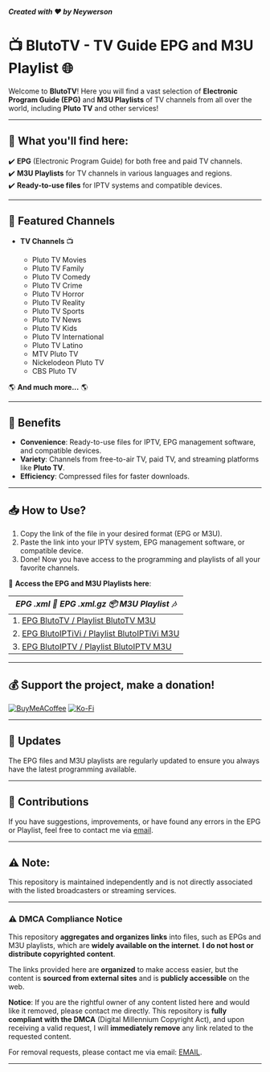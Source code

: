 **_Created with ❤️ by Neywerson_**  
# 📺 **BlutoTV - TV Guide EPG and M3U Playlist** 🌐

Welcome to **BlutoTV**! Here you will find a vast selection of **Electronic Program Guide (EPG)** and **M3U Playlists** of TV channels from all over the world, including **Pluto TV** and other services!

---

## 🔹 **What you'll find here:**
✔️ **EPG** (Electronic Program Guide) for both free and paid TV channels.  
✔️ **M3U Playlists** for TV channels in various languages and regions.  
✔️ **Ready-to-use files** for IPTV systems and compatible devices.  

---

## 🎯 **Featured Channels**
- **TV Channels** 📺

  - Pluto TV Movies
  - Pluto TV Family
  - Pluto TV Comedy
  - Pluto TV Crime
  - Pluto TV Horror
  - Pluto TV Reality
  - Pluto TV Sports
  - Pluto TV News
  - Pluto TV Kids
  - Pluto TV International
  - Pluto TV Latino
  - MTV Pluto TV
  - Nickelodeon Pluto TV
  - CBS Pluto TV

🌎 **And much more...** 🌎

---

## 🚀 **Benefits**
- **Convenience**: Ready-to-use files for IPTV, EPG management software, and compatible devices.  
- **Variety**: Channels from free-to-air TV, paid TV, and streaming platforms like **Pluto TV**.  
- **Efficiency**: Compressed files for faster downloads.

---

## 📥 **How to Use?**
1. Copy the link of the file in your desired format (EPG or M3U).
2. Paste the link into your IPTV system, EPG management software, or compatible device.
3. Done! Now you have access to the programming and playlists of all your favorite channels.

🔗 **Access the EPG and M3U Playlists here**:

| _**EPG .xml** 📄 **EPG .xml.gz** 📦 **M3U Playlist** 🎶_ |
| --- |
|1. [EPG BlutoTV / Playlist BlutoTV M3U](https://github.com/Neywerson/blutoTV/tree/PTV1)|
|2. [EPG BlutoIPTiVi / Playlist BlutoIPTiVi M3U](https://github.com/Neywerson/blutoTV/tree/PTV2)|
|3. [EPG BlutoIPTV / Playlist BlutoIPTV M3U](https://github.com/Neywerson/blutoTV/tree/PTV3)|

---


## 💰 **Support the project, make a donation!**
[![BuyMeACoffee](https://img.shields.io/badge/Buy%20Me%20a%20Coffee-ffdd00?style=for-the-badge&logo=buy-me-a-coffee&logoColor=black)](https://buymeacoffee.com/Neywerson) [![Ko-Fi](https://img.shields.io/badge/Ko--fi-F16061?style=for-the-badge&logo=ko-fi&logoColor=white)](https://ko-fi.com/Neywerson)

---

## 🔄 **Updates**
The EPG files and M3U playlists are regularly updated to ensure you always have the latest programming available.

---

## 🌟 **Contributions**
If you have suggestions, improvements, or have found any errors in the EPG or Playlist, feel free to contact me via [email](nfdr_nfdr@hotmail.com).

---

## ⚠️ **Note**:
This repository is maintained independently and is not directly associated with the listed broadcasters or streaming services.

---

### ⚠️ **DMCA Compliance Notice**

This repository **aggregates and organizes links** into files, such as EPGs and M3U playlists, which are **widely available on the internet**. **I do not host or distribute copyrighted content**.

The links provided here are **organized** to make access easier, but the content is **sourced from external sites** and is **publicly accessible** on the web.

**Notice**: If you are the rightful owner of any content listed here and would like it removed, please contact me directly. This repository is **fully compliant with the DMCA** (Digital Millennium Copyright Act), and upon receiving a valid request, I will **immediately remove** any link related to the requested content.

For removal requests, please contact me via email: [EMAIL](mailto:nfdr_nfdr@hotmail.com).

---
